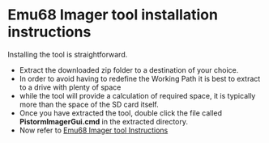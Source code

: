# Emu68 Imager tool installation instructions

Installing the tool is straightforward. 

- Extract the downloaded zip folder to a destination of your choice. 
- In order to avoid having to redefine the Working Path it is best to extract to a drive with plenty of space
- while the tool will provide a calculation of required space, it is typically more than the space of the SD card itself.
- Once you have extracted the tool, double click the file called **PistormImagerGui.cmd** in the extracted directory.
- Now refer to [Emu68 Imager tool Instructions](instructions.md)
